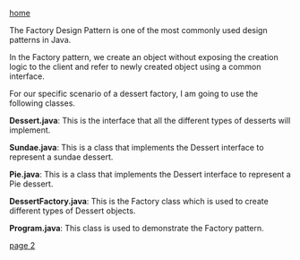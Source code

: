 [home](./page01.md)

The Factory Design Pattern is one of the most commonly used design patterns in Java. 

In the Factory pattern, we create an object without exposing the creation logic to the client and refer to newly created object using a common interface.

For our specific scenario of a dessert factory, I am going to use the following classes.

**Dessert.java**: This is the interface that all the different types of desserts will implement.

**Sundae.java**: This is a class that implements the Dessert interface to represent a sundae dessert.

**Pie.java**: This is a class that implements the Dessert interface to represent a Pie dessert.

**DessertFactory.java**: This is the Factory class which is used to create different types of Dessert objects.

**Program.java**: This class is used to demonstrate the Factory pattern.


[page 2](./page02.md)
